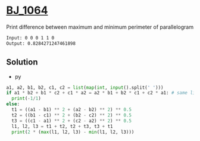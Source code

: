 # [BJ_1064](https://acmicpc.net/problem/1064)

Print difference between maximum and minimum perimeter of parallelogram

```txt
Input: 0 0 0 1 1 0
Output: 0.8284271247461898
```

## Solution

* py

```py
a1, a2, b1, b2, c1, c2 = list(map(int, input().split(' ')))
if a1 * b2 + b1 * c2 + c1 * a2 = a2 * b1 + b2 * c1 + c2 * a1: # same line
  print(-1/1)
else:
  t1 = ((a1 - b1) ** 2 + (a2 - b2) ** 2) ** 0.5
  t2 = ((b1 - c1) ** 2 + (b2 - c2) ** 2) ** 0.5
  t3 = ((c1 - a1) ** 2 + (c2 - a2) ** 2) ** 0.5
  l1, l2, l3 = t1 + t2, t2 + t3, t3 + t1
  print(2 * (max(l1, l2, l3) - min(l1, l2, l3)))
```
